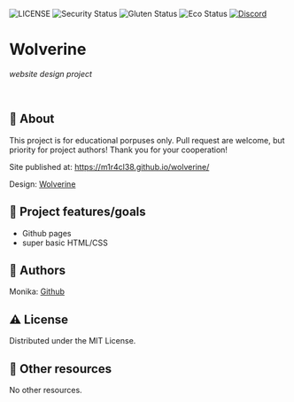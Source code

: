 ![LICENSE](https://img.shields.io/badge/license-MIT-blue.svg?style=flat-square)
![Security Status](https://img.shields.io/security-headers?label=Security&url=https%3A%2F%2Fgithub.com&style=flat-square)
![Gluten Status](https://img.shields.io/badge/Gluten-Free-green.svg)
![Eco Status](https://img.shields.io/badge/ECO-Friendly-green.svg)
[![Discord](https://discord.com/api/guilds/571393319201144843/widget.png)](https://discord.gg/dRwW4rw)

# Wolverine

_website design project_

<br>

## 🌟 About

This project is for educational porpuses only. Pull request are welcome, but priority for project authors! Thank you for your cooperation!

Site published at: https://m1r4cl38.github.io/wolverine/

Design: [Wolverine](https://miro.medium.com/v2/resize:fit:1400/format:webp/1*RZwZv7ZRnRPiNdNt7GjPXA.png)

## 🎯 Project features/goals

-   Github pages
-   super basic HTML/CSS

## 🎅 Authors

Monika: [Github](https://github.com/M1r4cl38)

## ⚠️ License

Distributed under the MIT License.

## 🔗 Other resources

No other resources.